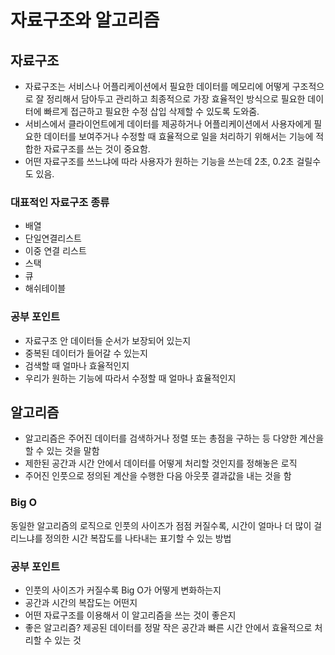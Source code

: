 # 자료구조와 알고리즘

## 자료구조

- 자료구조는 서비스나 어플리케이션에서 필요한 데이터를 메모리에 어떻게 구조적으로 잘 정리해서 담아두고 관리하고 최종적으로 가장 효율적인 방식으로 필요한 데이터에 빠르게 접근하고 필요한 수정 삽입 삭제할 수 있도록 도와줌.
- 서비스에서 클라이언트에게 데이터를 제공하거나 어플리케이션에서 사용자에게 필요한 데이터를 보여주거나 수정할 때 효율적으로 일을 처리하기 위해서는 기능에 적합한 자료구조를 쓰는 것이 중요함.
- 어떤 자료구조를 쓰느냐에 따라 사용자가 원하는 기능을 쓰는데 2초, 0.2초 걸릴수도 있음.

### 대표적인 자료구조 종류

- 배열
- 단일연결리스트
- 이중 연결 리스트
- 스택
- 큐
- 해쉬테이블

### 공부 포인트

- 자료구조 안 데이터들 순서가 보장되어 있는지
- 중복된 데이터가 들어갈 수 있는지
- 검색할 때 얼마나 효율적인지
- 우리가 원하는 기능에 따라서 수정할 때 얼마나 효율적인지

## 알고리즘

- 알고리즘은 주어진 데이터를 검색하거나 정렬 또는 총점을 구하는 등 다양한 계산을 할 수 있는 것을 말함
- 제한된 공간과 시간 안에서 데이터를 어떻게 처리할 것인지를 정해놓은 로직
- 주어진 인풋으로 정의된 계산을 수행한 다음 아웃풋 결과값을 내는 것을 함

### Big O

동일한 알고리즘의 로직으로 인풋의 사이즈가 점점 커질수록, 시간이 얼마나 더 많이 걸리느냐를 정의한 시간 복잡도를 나타내는 표기할 수 있는 방법

### 공부 포인트

- 인풋의 사이즈가 커질수록 Big O가 어떻게 변화하는지
- 공간과 시간의 복잡도는 어떤지
- 어떤 자료구조를 이용해서 이 알고리즘을 쓰는 것이 좋은지
- 좋은 알고리즘? 제공된 데이터를 정말 작은 공간과 빠른 시간 안에서 효율적으로 처리할 수 있는 것
